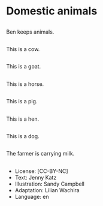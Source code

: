 # Domestic animals

##
Ben keeps animals.

##
This is a cow.

##
This is a goat.

##
This is a horse.

##
This is a pig.

##
This is a hen.

##
This is a dog.

##
The farmer is carrying
milk.

##
* License: [CC-BY-NC]
* Text: Jenny Katz
* Illustration: Sandy Campbell
* Adaptation: Lilian Wachira
* Language: en

